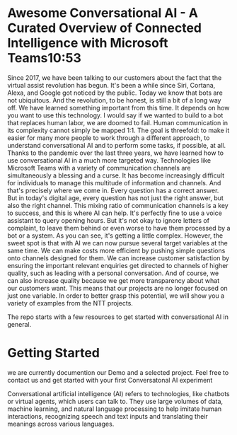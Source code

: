 # Awesome Conversational AI - A Curated Overview of Connected Intelligence with Microsoft Teams10:53

Since 2017, we have been talking to our customers about the fact that the virtual assist revolution has begun. It's been a while since Siri, Cortana, Alexa, and Google got noticed by the public. Today we know that bots are not ubiquitous. And the revolution, to be honest, is still a bit of a long way off. We have learned something important from this time. It depends on how you want to use this technology. I would say if we wanted to build to a bot that replaces human labor, we are doomed to fail. Human communication in its complexity cannot simply be mapped 1:1. The goal is threefold: to make it easier for many more people to work through a different approach, to understand conversational AI and to perform some tasks, if possible, at all.
Thanks to the pandemic over the last three years, we have learned how to use conversational AI in a much more targeted way. Technologies like Microsoft Teams with a variety of communication channels are simultaneously a blessing and a curse. It has become increasingly difficult for individuals to manage this multitude of information and channels. And that's precisely where we come in. Every question has a correct answer. But in today's digital age, every question has not just the right answer, but also the right channel. This mixing ratio of communication channels is a key to success, and this is where AI can help. It's perfectly fine to use a voice assistant to query opening hours. But it's not okay to ignore letters of complaint, to leave them behind or even worse to have them processed by a bot or a system. As you can see, it's getting a little complex. However, the sweet spot is that with AI we can now pursue several target variables at the same time. We can make costs more efficient by pushing simple questions onto channels designed for them. We can increase customer satisfaction by ensuring the important relevant enquiries get directed to channels of higher quality, such as leading with a personal conversation. And of course, we can also increase quality because we get more transparency about what our customers want. This means that our projects are no longer focused on just one variable. In order to better grasp this potential, we will show you a variety of examples from the NTT projects.



The repo starts with a few resources to get started with conversational AI in general. 

# Getting Started

we are currently documention our Demo and a selected project. Feel free to contact us and get started with your first Conversatonal AI experiment

Conversational artificial intelligence (AI) refers to technologies, like chatbots or virtual agents, which users can talk to. They use large volumes of data, machine learning, and natural language processing to help imitate human interactions, recognizing speech and text inputs and translating their meanings across various languages.

